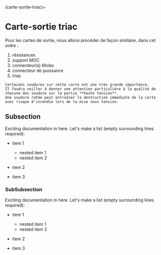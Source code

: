 (carte-sortie-triac)=

# Carte-sortie triac

Pour les cartes de sortie, nous allons procéder de façon similaire, dans cet ordre :
1. résistances
2. support MOC
3. connecteur(s) Molex
4. connecteur de puissance
5. triac

```{danger}
Certaines soudures sur cette carte ont une très grande importance.
Il faudra veiller à donner une attention particulière à la qualité de chacune des soudure sur la partie **haute tension**.
Une soudure ratée peut entraîner la destruction immédiate de la carte avec risque d'incendie lors de la mise sous tension.
```

## Subsection

Exciting documentation in here.
Let's make a list (empty surrounding lines required):

- item 1

  - nested item 1
  - nested item 2

- item 2
- item 3

### SubSubsection

Exciting documentation in here.
Let's make a list (empty surrounding lines required):

- item 1

  - nested item 1
  - nested item 2

- item 2
- item 3